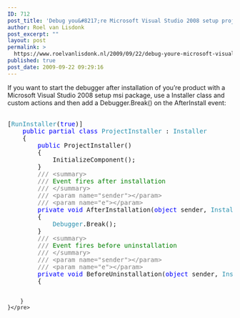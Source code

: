 ```yaml
---
ID: 712
post_title: 'Debug you&#8217;re Microsoft Visual Studio 2008 setup project output msi with Debugger.break()'
author: Roel van Lisdonk
post_excerpt: ""
layout: post
permalink: >
  https://www.roelvanlisdonk.nl/2009/09/22/debug-youre-microsoft-visual-studio-2008-setup-project-output-msi-with-debugger-break/
published: true
post_date: 2009-09-22 09:29:16
---
```

<p>If you want to start the debugger after installation of you’re product with a Microsoft Visual Studio 2008 setup msi package, use a Installer class and custom actions and then add a Debugger.Break() on the AfterInstall event:   <br />    <br /></p>  <pre class="code">[<span style="color: #2b91af">RunInstaller</span>(<span style="color: blue">true</span>)]
    <span style="color: blue">public partial class </span><span style="color: #2b91af">ProjectInstaller </span>: <span style="color: #2b91af">Installer
    </span>{
        <span style="color: blue">public </span>ProjectInstaller()
        {
            InitializeComponent();
        }
        <span style="color: gray">/// &lt;summary&gt;
        /// </span><span style="color: green">Event fires after installation
        </span><span style="color: gray">/// &lt;/summary&gt;
        /// &lt;param name=&quot;sender&quot;&gt;&lt;/param&gt;
        /// &lt;param name=&quot;e&quot;&gt;&lt;/param&gt;
        </span><span style="color: blue">private void </span>AfterInstallation(<span style="color: blue">object </span>sender, <span style="color: #2b91af">InstallEventArgs </span>e)
        {
            <span style="color: #2b91af">Debugger</span>.Break();
        }
        <span style="color: gray">/// &lt;summary&gt;
        /// </span><span style="color: green">Event fires before uninstallation
        </span><span style="color: gray">/// &lt;/summary&gt;
        /// &lt;param name=&quot;sender&quot;&gt;&lt;/param&gt;
        /// &lt;param name=&quot;e&quot;&gt;&lt;/param&gt;
        </span><span style="color: blue">private void </span>BeforeUninstallation(<span style="color: blue">object </span>sender, <span style="color: #2b91af">InstallEventArgs </span>e)
        {

        }
    }</pre>
<a href="http://11011.net/software/vspaste"></a>